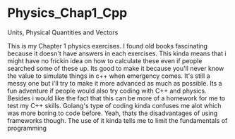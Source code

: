 # Physics_Chap1_Cpp
Units, Physical Quantities and Vectors

This is my Chapter 1 physics exercises.
I found old books fascinating because it doesn't have answers in each exercises.
This kinda means that i might have no frickin idea on how to calculate these even if people searched some of these up. 
Its good to make it because you'll never know the value to simulate things in c++ when emergency comes.
It's still a messy one but i'll try to make it more advanced as much as possible.
Its a fun adventure if people would also try coding with C++ and physics.
Besides i would like the fact that this can be more of a homework for me to test my C++ skills.
Golang's type of coding kinda confuses me alot which was more boring to code before.
Yeah, thats the disadvantages of using frameworks though.
The use of it kinda tells me to limit the fundamentals of programming



